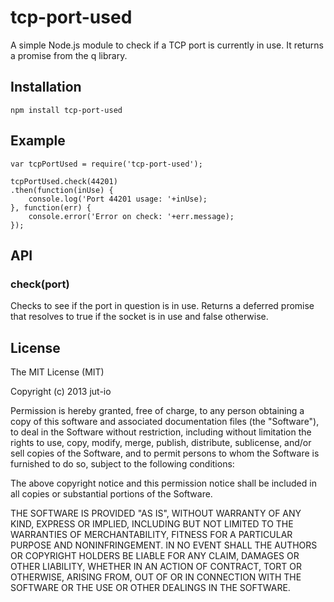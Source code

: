 tcp-port-used
=============

A simple Node.js module to check if a TCP port is currently in use. It returns
a promise from the q library.

## Installation

    npm install tcp-port-used

## Example

    var tcpPortUsed = require('tcp-port-used');

    tcpPortUsed.check(44201)
    .then(function(inUse) {
        console.log('Port 44201 usage: '+inUse);
    }, function(err) {
        console.error('Error on check: '+err.message);
    });

## API

### check(port)
Checks to see if the port in question is in use. Returns a deferred promise
that resolves to true if the socket is in use and false otherwise.

## License

The MIT License (MIT)

Copyright (c) 2013 jut-io

Permission is hereby granted, free of charge, to any person obtaining a copy of
this software and associated documentation files (the "Software"), to deal in
the Software without restriction, including without limitation the rights to
use, copy, modify, merge, publish, distribute, sublicense, and/or sell copies of
the Software, and to permit persons to whom the Software is furnished to do so,
subject to the following conditions:

The above copyright notice and this permission notice shall be included in all
copies or substantial portions of the Software.

THE SOFTWARE IS PROVIDED "AS IS", WITHOUT WARRANTY OF ANY KIND, EXPRESS OR
IMPLIED, INCLUDING BUT NOT LIMITED TO THE WARRANTIES OF MERCHANTABILITY, FITNESS
FOR A PARTICULAR PURPOSE AND NONINFRINGEMENT. IN NO EVENT SHALL THE AUTHORS OR
COPYRIGHT HOLDERS BE LIABLE FOR ANY CLAIM, DAMAGES OR OTHER LIABILITY, WHETHER
IN AN ACTION OF CONTRACT, TORT OR OTHERWISE, ARISING FROM, OUT OF OR IN
CONNECTION WITH THE SOFTWARE OR THE USE OR OTHER DEALINGS IN THE SOFTWARE.
